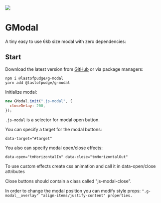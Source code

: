 <img src="https://styleci.io/repos/581013114/shield">

GModal
=======

A tiny easy to use 6kb size modal with zero dependencies:

## Start

Download the latest version from [GitHub](https://github.com/lastofpudge/GModal/releases/latest
) or via package managers:
```
npm i @lastofpudge/g-modal
yarn add @lastofpudge/g-modal
```

Initialize modal:

```javascript
new GModal.init(".js-modal", {
  closeDelay: 200,
});
```

`.js-modal` is a selector for modal open button.

You can specify a target for the modal buttons:

`data-target="#target"`

You also can specify modal open/close effects:

`data-open="tmHorizontalIn" data-close="tmHorizontalOut"`

To use custom effects create css animation and call it in data-open/close attributes

Close buttons should contain a class called "js-modal-close".

In order to change the modal position you can modify style props:
`".g-modal__overlay" "align-items/justify-content" properties.`

